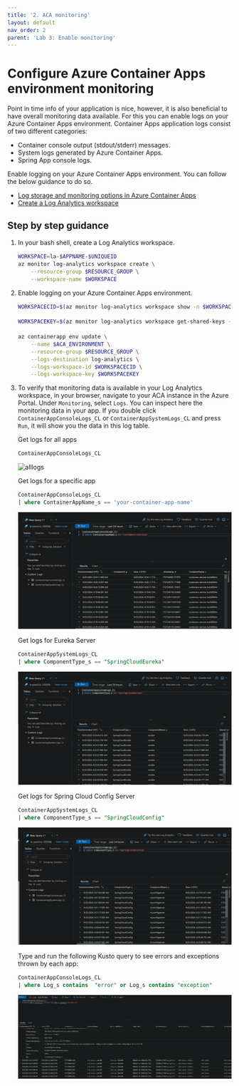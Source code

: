 ```yaml
---
title: '2. ACA monitoring'
layout: default
nav_order: 2
parent: 'Lab 3: Enable monitoring'
---
```


# Configure Azure Container Apps environment monitoring

Point in time info of your application is nice, however, it is also beneficial to have overall monitoring data available. For this you can enable logs on your Azure Container Apps environment. Container Apps application logs consist of two different categories:

- Container console output (stdout/stderr) messages.
- System logs generated by Azure Container Apps.
- Spring App console logs.

Enable logging on your Azure Container Apps environment. You can follow the below guidance to do so.

- [Log storage and monitoring options in Azure Container Apps](https://learn.microsoft.com/azure/container-apps/log-options)
- [Create a Log Analytics workspace](https://learn.microsoft.com/azure/azure-monitor/logs/quick-create-workspace?tabs=azure-cli)

## Step by step guidance

1. In your bash shell, create a Log Analytics workspace.
 
   ```bash
   WORKSPACE=la-$APPNAME-$UNIQUEID
   az monitor log-analytics workspace create \
       --resource-group $RESOURCE_GROUP \
       --workspace-name $WORKSPACE   
   ```

1. Enable logging on your Azure Container Apps environment.

   ```bash
   WORKSPACECID=$(az monitor log-analytics workspace show -n $WORKSPACE -g $RESOURCE_GROUP --query customerId -o tsv)

   WORKSPACEKEY=$(az monitor log-analytics workspace get-shared-keys -n $WORKSPACE -g $RESOURCE_GROUP --query primarySharedKey -o tsv)

   az containerapp env update \
       --name $ACA_ENVIRONMENT \
       --resource-group $RESOURCE_GROUP \
       --logs-destination log-analytics \
       --logs-workspace-id $WORKSPACECID \
       --logs-workspace-key $WORKSPACEKEY
   ```

1. To verify that monitoring data is available in your Log Analytics workspace, in your browser, navigate to your ACA instance in the Azure Portal. Under `Monitoring`, select `Logs`. You can inspect here the monitoring data in your app. If you double click `ContainerAppConsoleLogs_CL` or `ContainerAppSystemLogs_CL` and press `Run`, it will show you the data in this log table.

   Get logs for all apps

   ```sql
   ContainerAppConsoleLogs_CL
   ```
   ![alllogs](../../images/customers-service-logs.png)

   Get logs for a specific app

   ```sql
   ContainerAppConsoleLogs_CL
   | where ContainerAppName_s == 'your-container-app-name'
   ```

   ![logs](../../images/customerserviceapplog.png)

   Get logs for Eureka Server

   ```sql
   ContainerAppSystemLogs_CL
   | where ComponentType_s == "SpringCloudEureka"
   ```

   ![logs](../../images/Eurekaconsolelog.png)

   Get logs for Spring Cloud Config Server

   ```sql
   ContainerAppSystemLogs_CL
   | where ComponentType_s == "SpringCloudConfig"
   ```

   ![logs](../../images/CloudConfiglog.png)

   Type and run the following Kusto query to see errors and exceptions thrown by each app:

   ```sql
   ContainerAppConsoleLogs_CL
   | where Log_s contains  "error" or Log_s contains "exception"
   ```

   ![logs](../../images/exception.png)
